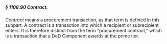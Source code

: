 ##### § 1108.90 Contract. #####

*Contract* means a procurement transaction, as that term is defined in this subpart. A contract is a transaction into which a recipient or subrecipient enters. It is therefore distinct from the term “procurement contract,” which is a transaction that a DoD Component awards at the prime tier.